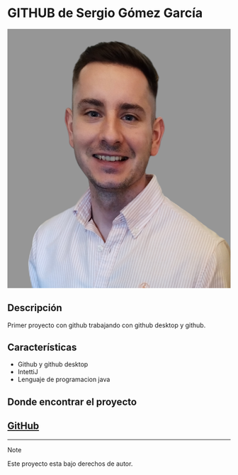 # GITHUB de Sergio Gómez García
![Imagen de Portada](recursos/IMG_20240415_170536.png)
## Descripción
Primer proyecto con github trabajando con github desktop y github.
## Características
- Github y github desktop
- IntettiJ 
- Lenguaje de programacion java
## Donde encontrar el proyecto
[GitHub](https://github.com/sergiogmezg96/retogit.git)
------
------

>[!NOTE]
Este proyecto esta bajo derechos de autor.
